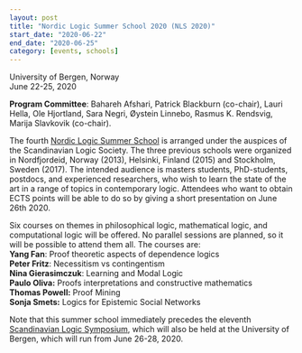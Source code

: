 ```yaml
---
layout: post
title: "Nordic Logic Summer School 2020 (NLS 2020)"
start_date: "2020-06-22"
end_date: "2020-06-25"
category: [events, schools]
---
```


University of Bergen, Norway  
June 22-25, 2020

**Program Committee**: Bahareh Afshari, Patrick Blackburn (co-chair), Lauri Hella,
Ole Hjortland, Sara Negri, Øystein Linnebo, Rasmus K. Rendsvig, Marija Slavkovik
(co-chair).


The fourth
[Nordic Logic Summer School](https://scandinavianlogic2020.w.uib.no/fourth-nordic-logic-summer-school-nls-2020/)
is arranged under the auspices of the Scandinavian Logic Society. The three
previous schools were organized in Nordfjordeid, Norway (2013), Helsinki,
Finland (2015) and Stockholm, Sweden (2017). The intended audience is masters
students, PhD-students, postdocs, and experienced researchers, who wish to learn
the state of the art in a range of topics in contemporary logic. Attendees who
want to obtain ECTS points will be able to do so by giving a short presentation
on June 26th 2020.

Six courses on themes in philosophical logic, mathematical logic, and
computational logic will be offered. No parallel sessions are planned, so it
will be possible to attend them all. The courses are:  
**Yang Fan**: Proof theoretic aspects of dependence logics  
**Peter Fritz**: Necessitism vs contingentism  
**Nina Gierasimczuk**: Learning and Modal Logic  
**Paulo Oliva:** Proofs interpretations and constructive mathematics  
**Thomas Powell:** Proof Mining  
**Sonja Smets:** Logics for Epistemic Social Networks  

Note that this summer school immediately precedes the eleventh
[Scandinavian Logic Symposium](https://scandinavianlogic2020.w.uib.no/),
which will also be held at the University of Bergen, which will run from June
26-28, 2020. 
